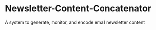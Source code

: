 # Newsletter-Content-Concatenator
A system to generate, monitor, and encode email newsletter content
